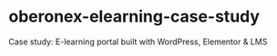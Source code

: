 # oberonex-elearning-case-study
Case study: E-learning portal built with WordPress, Elementor &amp; LMS
